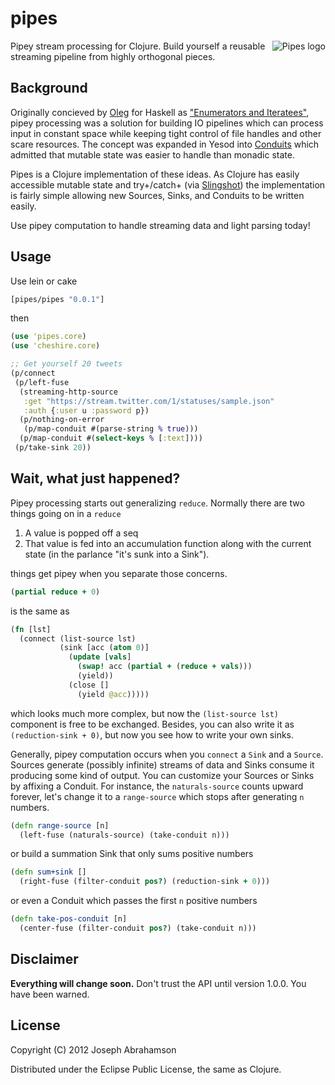 # pipes

<img src="https://github.com/downloads/tel/pipes/thepipe.png"
 alt="Pipes logo" title="Stylish, functional, iconic." align="right" />

Pipey stream processing for Clojure. Build yourself a reusable
streaming pipeline from highly orthogonal pieces.

## Background

Originally concieved by [Oleg](http://okmij.org/ftp/) for Haskell as 
["Enumerators and Iteratees"](http://okmij.org/ftp/Streams.html), 
pipey processing was a solution for building IO pipelines which can 
process input in constant space while keeping tight control of file 
handles and other scare resources. The concept was expanded in Yesod 
into [Conduits](http://www.yesodweb.com/blog/2012/01/conduits-conduits)
which admitted that mutable state was easier to handle than monadic
state.

Pipes is a Clojure implementation of these ideas. As Clojure has
easily accessible mutable state and try+/catch+ (via
[Slingshot](https://github.com/scgilardi/slingshot)) the
implementation is fairly simple allowing new Sources, Sinks, and
Conduits to be written easily.

Use pipey computation to handle streaming data and light parsing
today!

## Usage

Use lein or cake

```Clojure
[pipes/pipes "0.0.1"]
```

then

```Clojure
(use 'pipes.core)
(use 'cheshire.core)

;; Get yourself 20 tweets
(p/connect
 (p/left-fuse
  (streaming-http-source
   :get "https://stream.twitter.com/1/statuses/sample.json"
   :auth {:user u :password p})
  (p/nothing-on-error 
   (p/map-conduit #(parse-string % true)))
  (p/map-conduit #(select-keys % [:text])))
 (p/take-sink 20))
```

## Wait, what just happened?

Pipey processing starts out generalizing `reduce`. Normally there 
are two things going on in a `reduce`

1. A value is popped off a seq
2. That value is fed into an accumulation function along with the 
   current state (in the parlance "it's sunk into a Sink").

things get pipey when you separate those concerns.

```Clojure
(partial reduce + 0)
```

is the same as

```Clojure
(fn [lst]
  (connect (list-source lst)
           (sink [acc (atom 0)]
             (update [vals]
               (swap! acc (partial + (reduce + vals)))
               (yield))
             (close []
               (yield @acc)))))
```

which looks much more complex, but now the `(list-source lst)` 
component is free to be exchanged. Besides, you can also write
it as `(reduction-sink + 0)`, but now you see how to write your
own sinks.

Generally, pipey computation occurs when you `connect` a `Sink` and 
a `Source`. Sources generate (possibly infinite) streams of data and 
Sinks consume it producing some kind of output. You can customize your
Sources or Sinks by affixing a Conduit. For instance, the `naturals-source`
counts upward forever, let's change it to a `range-source` which stops
after generating `n` numbers.

```Clojure
(defn range-source [n]
  (left-fuse (naturals-source) (take-conduit n)))
```

or build a summation Sink that only sums positive numbers

```Clojure
(defn sum+sink []
  (right-fuse (filter-conduit pos?) (reduction-sink + 0)))
```

or even a Conduit which passes the first `n` positive numbers

```Clojure
(defn take-pos-conduit [n]
  (center-fuse (filter-conduit pos?) (take-conduit n)))
```

## Disclaimer

**Everything will change soon.** Don't trust the API until version 1.0.0. You have been warned.

## License

Copyright (C) 2012 Joseph Abrahamson

Distributed under the Eclipse Public License, the same as Clojure.
